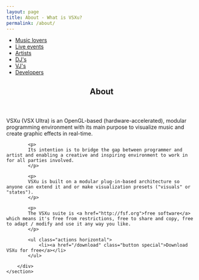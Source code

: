 ```yaml
---
layout: page
title: About - What is VSXu?
permalink: /about/
---
```

<div id="main" class="alt">
    <section id="one">
        <div class="inner">
            <ul class="actions horizontal">
                <li><a href="/about/music-lovers" class="button">Music lovers</a></li>
                <li><a href="/about/live-events" class="button">Live events</a></li>
                <li><a href="/about/artists" class="button">Artists</a></li>
                <li><a href="/about/djs" class="button">DJ's</a></li>
                <li><a href="/about/vjs" class="button">VJ's</a></li>
                <li><a href="/about/developers" class="button">Developers</a></li>
            </ul>
            <header class="major">
                <h1>About</h1>
            </header>
            <p>
            VSXu (VSX Ultra) is an OpenGL-based (hardware-accelerated), modular programming environment with its main purpose to visualize music and create graphic effects in real-time.</p>
            
            <p>
            Its intention is to bridge the gap between programmer and artist and enabling a creative and inspiring environment to work in for all parties involved.
            </p>
            
            <p>
            VSXu is built on a modular plug-in-based architecture so anyone can extend it and or make visualization presets ("visuals" or "states").
            </p>
            
            <p>
            The VSXu suite is <a href="http://fsf.org">free software</a> which means it's free from restrictions, free to share and copy, free to adapt / modify and use it any way you like.
            </p>
            
            <ul class="actions horizontal">
                <li><a href="/download" class="button special">Download VSXu for free</a></li>
            </ul>

        </div>
    </section>
</div>
